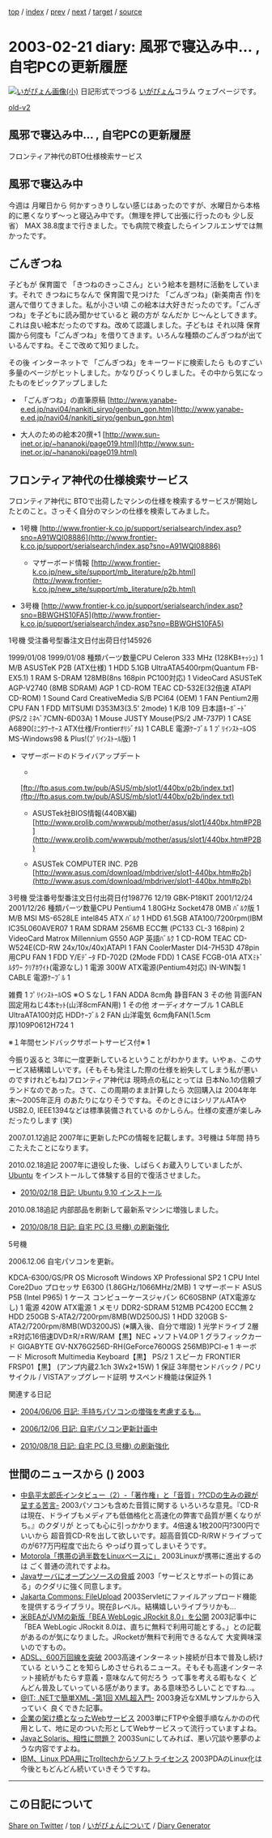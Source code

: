[top](../index.html) 
 / [index](index.html) 
 / [prev](ig030213.html) 
 / [next](ig030222.html) 
 / [target](https://igapyon.github.io/diary/2003/ig030221.html) 
 / [source](https://github.com/igapyon/diary/blob/gh-pages/2003/ig030221.src.md) 

2003-02-21 diary: 風邪で寝込み中… , 自宅PCの更新履歴
=====================================================================================================
[![いがぴょん画像(小)](https://igapyon.github.io/diary/images/iga200306s.jpg "いがぴょん")](https://igapyon.github.io/diary/memo/memoigapyon.html) 日記形式でつづる [いがぴょん](https://igapyon.github.io/diary/memo/memoigapyon.html)コラム ウェブページです。

[old-v2](ig030221-orig.html)

## 風邪で寝込み中… , 自宅PCの更新履歴

フロンティア神代のBTO仕様検索サービス


## 風邪で寝込み中

今週は 月曜日から 何かすっきりしない感じはあったのですが、水曜日から本格的に悪くなりず～っと寝込み中です。（無理を押して出張に行ったのも 少し反省）
MAX 38.8度まで行きました。でも病院で検査したらインフルエンザでは無かったです。

## ごんぎつね

子どもが 保育園で 「きつねのきっこさん」という絵本を題材に活動をしています。それで きつねにちなんで 保育園で見つけた 「ごんぎつね」(新美南吉 作)を選んで借りてきました。私が小さい頃 この絵本は大好きだったのです。「ごんぎつね」を子どもに読み聞かせていると 親の方が なんだか じ～んとしてきます。これは良い絵本だったのですね。改めて認識しました。子どもは それ以降 保育園から何度も「ごんぎつね」を借りてきます。いろんな種類のごんぎつねが出ているんですね。そこで改めて知りました。

その後 インターネットで 「ごんぎつね」をキーワードに検索したら ものすごい多量のページがヒットしました。かなりびっくりしました。その中から気になったものをピックアップしました

* 「ごんぎつね」の直筆原稿
  [http://www.yanabe-e.ed.jp/navi04/nankiti_siryo/genbun_gon.htm](http://www.yanabe-e.ed.jp/navi04/nankiti_siryo/genbun_gon.htm)
  
* 大人のための絵本20撰+1
  [http://www.sun-inet.or.jp/~hananoki/page019.html](http://www.sun-inet.or.jp/~hananoki/page019.html)

## フロンティア神代の仕様検索サービス

フロンティア神代に BTOで出荷したマシンの仕様を検索するサービスが開始したとのこと。さっそく自分のマシンの仕様を検索してみました。

* 1号機
  [http://www.frontier-k.co.jp/support/serialsearch/index.asp?sno=A91WQI08886](http://www.frontier-k.co.jp/support/serialsearch/index.asp?sno=A91WQI08886)
  
  * マザーボード情報
    [http://www.frontier-k.co.jp/new_site/support/mb_literature/p2b.html](http://www.frontier-k.co.jp/new_site/support/mb_literature/p2b.html)
  

  
* 3号機
  [http://www.frontier-k.co.jp/support/serialsearch/index.asp?sno=BBWGHS10FA5](http://www.frontier-k.co.jp/support/serialsearch/index.asp?sno=BBWGHS10FA5)

1号機
受注番号型番注文日付出荷日付145926

1999/01/08
1999/01/08
種類パーツ数量CPU
Celeron 333 MHz (128KBｷｬｯｼｭ)
1
M/B
ASUSTeK P2B (ATX仕様)
1
HDD
5.1GB UltraATA5400rpm(Quantum FB-EX5.1)
1
RAM
S-DRAM 128MB(8ns 168pin PC100対応)
1
VideoCard
ASUSTeK AGP-V2740 (8MB SDRAM) AGP
1
CD-ROM
TEAC CD-532E(32倍速 ATAPI CD-ROM)
1
Sound Card
CreativeMedia S/B PCI64 (OEM)
1
FAN
Pentium2用 CPU FAN
1
FDD
MITSUMI D353M3(3.5' 2mode)
1
K/B
109 日本語ｷｰﾎﾞｰﾄﾞ(PS/2 ﾐﾈﾍﾞｱCMN-6D03A)
1
Mouse
JUSTY Mouse(PS/2 JM-737P)
1
CASE
A6890(ﾐﾆﾀﾜｰｹｰｽ ATX仕様/Frontierｵﾘｼﾞﾅﾙ)
1
CABLE
電源ｹｰﾌﾞﾙ
1
ﾌﾟﾘｲﾝｽﾄｰﾙOS
MS-Windows98 & Plus!(ﾌﾟﾘｲﾝｽﾄｰﾙ版)
1

* マザーボードのドライバアップデート
  
  * 
  [ftp://ftp.asus.com.tw/pub/ASUS/mb/slot1/440bx/p2b/index.txt](ftp://ftp.asus.com.tw/pub/ASUS/mb/slot1/440bx/p2b/index.txt)
    
  * ASUSTek社BIOS情報(440BX編)
  [http://www.prolib.com/wwwpub/mother/asus/slot1/440bx.htm#P2B](http://www.prolib.com/wwwpub/mother/asus/slot1/440bx.htm#P2B)
    
  * ASUSTek COMPUTER INC. P2B
  [http://www.asus.com/download/mbdriver/slot1-440bx.htm#p2b](http://www.asus.com/download/mbdriver/slot1-440bx.htm#p2b)
  

3号機
受注番号型番注文日付出荷日付198776
12/19 GBK-P18KIT
2001/12/24
2001/12/26
種類パーツ数量CPU
Pentium4 1.80GHz Socket478 0MB ﾊﾞﾙｸ版
1
M/B
MSI MS-6528LE intel845 ATX ﾊﾞﾙｸ
1
HDD
61.5GB ATA100/7200rpm(IBM IC35L060AVER07
1
RAM
SDRAM 256MB ECC無 (PC133 CL-3 168pin)
2
VideoCard
Matrox Millennium G550 AGP 英語ﾊﾞﾙｸ
1
CD-ROM
TEAC CD-W524E(CD-RW 24x/10x/40x)ATAPI
1
FAN
CoolerMaster DI4-7H53D 478pin用CPU FAN
1
FDD
Y/Eﾃﾞｰﾀ FD-702D (2Mode FDD)
1
CASE
FCGB-01A ATXﾐﾄﾞﾙﾀﾜｰ ｸﾘｱﾎﾜｲﾄ(電源なし)
1
電源
300W ATX電源(Pentium4対応) IN-WIN製
1
CABLE
電源ｹｰﾌﾞﾙ
1

雑費
1
ﾌﾟﾘｲﾝｽﾄｰﾙOS
※ＯＳなし
1
FAN
ADDA 8cm角 静音FAN
3
その他
背面FAN固定用ねじ4本ｾｯﾄ(山洋8cmFAN用)
1
その他
オーディオケーブル
1
CABLE
UltraATA100対応 HDDｹｰﾌﾞﾙ
2
FAN
山洋電気 6cm角FAN(1.5cm厚)109P0612H724
1

※１年間センドバックサポートサービス付※
1

今振り返ると 3年に一度更新しているということがわかります。いやぁ、このサービス結構嬉しいです。(そもそも発注した際の仕様を紛失してしまう私が悪いのですけれどもね)フロンティア神代は 現時点の私にとっては 日本No.1の信頼ブランドなのであった。さて、この周期のまま計算したら 次回購入は 2004年年末～2005年正月 のあたりになりそうですね。そのときにはシリアルATAやUSB2.0, IEEE1394などは標準装備されている のかしらん。仕様の変遷が楽しみだったりします
(笑)

2007.01.12追記 2007年に更新したPCの情報を記載します。3号機は 5年間 持ちこたえたことになります。

2010.02.18追記 2007年に退役した後、しばらくお蔵入りしていましたが、[Ubuntu](http://www.igapyon.jp/igapyon/diary/keyword/ubuntu.html) をインストールして体験する目的で復活させました。

* [2010/02/18 日記: Ubuntu 9.10 インストール](../2010/ig100218.html)

2010.08.18追記 内部部品を刷新して最新系マシンに増強しました。

* [2010/08/18 日記: 自宅 PC (3 号機) の刷新強化](../2010/ig100818.html)

5号機

2006.12.06 自宅パソコンを更新。

KDCA-6300/GS/PR
OS
Microsoft Windows XP Professional SP2
1
CPU
Intel Core2Duo プロセッサ E6300 (1.86GHz/1066MHz/2MB)
1
マザーボード
ASUS P5B (Intel P965)
1
ケース
コンピューケースジャパン 6C60SBNP (ATX電源なし)
1
電源
420W ATX電源
1
メモリ
DDR2-SDRAM 512MB PC4200 ECC無
2
HDD
250GB S-ATA2/7200rpm/8MB(WD2500JS)
1
HDD
320GB S-ATA2/7200rpm/8MB(WD3200JS) (※購入後、自分で増設)
1
光学ドライブ
2層±R対応16倍速DVD±R/±RW/RAM【黒】NEC +ソフトV4.0P
1
グラフィックカード
GIGABYTE GV-NX76G256D-RH(GeForce7600GS 256MB)PCI-e
1
キーボード
Microsoft Multimedia Keyboard【黒】 PS/2
1
スピーカ
FRONTIER FRSP01【黒】 (アンプ内蔵2.1ch 3Wx2+15W)
1
保証
3年間センドバック / PCリサイクル / VISTAアップグレード証明
      サスペンド機能は保証外
1

関連する日記

* [2004/06/06 日記: 手持ちパソコンの増強を考慮するも…](../2004/ig040606.html)
  
* [2006/12/06 日記: 自宅パソコン更新計画中](../2006/ig061206.html)
  
* [2010/08/18 日記: 自宅 PC (3 号機) の刷新強化](../2010/ig100818.html)

## 世間のニュースから () 2003

* [中島平太郎氏インタビュー（2）-「著作権」と「音質」??CDの生みの親が呈する苦言-](http://www.zdnet.co.jp/news/0302/13/nj00_nakajima2.html)  2003パソコンも含めた音質に関する いろいろな意見。『CD-Rは現在、ドライブもメディアも低価格化と高速化の弊害で品質が悪くなりがち。』のクダリが とっても心に引っかかります。4倍速＆1枚200円?300円でいいから 超音質CD-Rを出して欲しいです。超高音質CD-R/RWドライブってのが6?7万円程度で出たら やっぱり買ってしまいそうです。
* [Motorola「携帯の過半数をLinuxベースに」](http://www.zdnet.co.jp/news/0302/14/nebt_20.html)  2003Linuxが携帯に進出するのは ごく普通の流れですよね。
* [Javaサーバにオープンソースの脅威](http://www.zdnet.co.jp/news/0302/15/nebt_01.html)  2003「サービスとサポートの質にある」のクダリに強く同意します。
* [Jakarta Commons: FileUpload](http://jakarta.apache.org/commons/fileupload/)  2003Servletにファイルアップロード機能を提供するライブラリ。現在βレベル。結構嬉しいライブラリかも…
* [米BEAがJVMの新版「BEA WebLogic JRockit 8.0」を公開](http://biztech.nikkeibp.co.jp/wcs/leaf/CID/onair/biztech/comp/231915)  2003記事中に「BEA WebLogic JRockit 8.0は、直ちに無料で利用可能とする。」との記載があるのが気になりました。JRocketが無料で利用できるなんて 大変興味深いのですもの。
* [ADSL、600万回線を突破](http://www.zdnet.co.jp/broadband/0302/12/lp07.html)  2003高速インターネット接続が日本で普及し続けている ということを知らしめさせられるニュース。そもそも高速インターネット接続がもたらす意義・意味なんて何だろう って事を考える暇もなく どんどん普及していっている感があります。ある意味恐ろしいことですね…。
* [@IT: .NETで簡単XML -第1回 XML超入門-](http://www.atmarkit.co.jp/fdotnet/easyxml/easyxml01/easyxml01_01.html)  2003身近なXMLサンプルから入っていく 良くできた記事。
* [企業の架け橋となったWebサービス](http://japan.cnet.com/news/special/story/0,2000047679,20052275,00.htm)  2003単にFTPや全銀手順なんかのの代用として、地に足のついた形としてWebサービスって流行っていますよね。
* [JavaとSolaris、相性に問題？](http://www.zdnet.co.jp/news/0302/14/nebt_08.html)  2003Sunにしてみれば、悪い冗談や悪夢のような内容ですよね。
* [IBM、Linux PDA用にTrolltechからソフトライセンス](http://www.zdnet.co.jp/news/0302/15/nebt_11.html)  2003PDAのLinux化は 今後ともどんどん続いていきそうですね。


----------------------------------------------------------------------------------------------------

## この日記について

[Share on Twitter](https://twitter.com/intent/tweet?hashtags=igapyon%2Cdiary%2C%E3%81%84%E3%81%8C%E3%81%B4%E3%82%87%E3%82%93&text=%E9%A2%A8%E9%82%AA%E3%81%A7%E5%AF%9D%E8%BE%BC%E3%81%BF%E4%B8%AD%E2%80%A6+%2C+%E8%87%AA%E5%AE%85PC%E3%81%AE%E6%9B%B4%E6%96%B0%E5%B1%A5%E6%AD%B4&url=https%3A%2F%2Figapyon.github.io%2Fdiary%2F2003%2Fig030221.html) / [top](../index.html) / [いがぴょんについて](https://igapyon.github.io/diary/memo/memoigapyon.html) / [Diary Generator](https://github.com/igapyon/igapyonv3)
